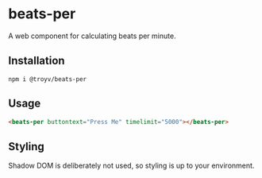 # beats-per

A web component for calculating beats per minute.

## Installation

`npm i @troyv/beats-per`

## Usage

```html
<beats-per buttontext="Press Me" timelimit="5000"></beats-per>
```

## Styling

Shadow DOM is deliberately not used, so styling is up to your environment.

